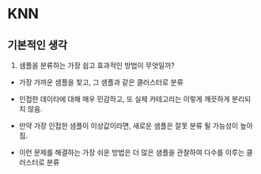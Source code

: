 # KNN
## 기본적인 생각
1. 샘플을 분류하는 가장 쉽고 효과적인 방법이 무엇일까?
- 가장 가까운 샘플을 찾고, 그 샘플과 같은 클러스터로 분류

- 인접한 데이타에 대해 매우 민감하고, 또 실제 카테고리는 이렇게 깨끗하게 분리되지 않음.

- 만약 가장 인접한 샘플이 이상값이라면, 새로운 샘플은 잘못 분류 될 가능성이 높아짐.

- 이런 문제를 해결하는 가장 쉬운 방법은 더 많은 샘플을 관찰하여 다수를 이루는 클러스터로 분류
